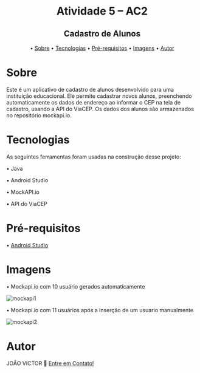 <h1 align="center">Atividade 5 – AC2</h1>
<h2 align="center">Cadastro de Alunos</h2>

<p align="center">
  • <a href="#sobre">Sobre</a> •
  <a href="#tecnologias">Tecnologias</a> •
  <a href="#pré-requisitos">Pré-requisitos</a> •
  <a href="#imagens">Imagens</a> •
  <a href="#autor">Autor</a>
</p>

# Sobre
Este é um aplicativo de cadastro de alunos desenvolvido para uma instituição educacional. Ele permite cadastrar novos alunos, preenchendo automaticamente os dados de endereço ao informar o CEP na tela de cadastro, usando a API do ViaCEP. Os dados dos alunos são armazenados no repositório mockapi.io.

# Tecnologias

<p> As seguintes ferramentas foram usadas na construção desse projeto:</p>
<p>• Java</p>
<p>• Android Studio</p>
<p>• MockAPI.io</p>
<p>• API do ViaCEP</p>

# Pré-requisitos
<p>• <a href="https://developer.android.com/studio?hl=pt-br">Android Studio</a></p>

# Imagens

• Mockapi.io com 10 usuário gerados automaticamente
 
![mockapi1](https://github.com/ojoaovf/AC2-Mobile/assets/99789822/33076b83-e9b3-4d7b-872e-9e71a75f3f62)

 
• Mockapi.io com 11 usuários após a inserção de um usuario manualmente
 
![mockapi2](https://github.com/ojoaovf/AC2-Mobile/assets/99789822/068e3ec5-3fe7-4875-afa2-7e1f8f8715ec)

# Autor
<p> JOÃO VICTOR 👋 <a href="https://www.linkedin.com/in/ojoaovictor/"> Entre em Contato!</a> </p>
